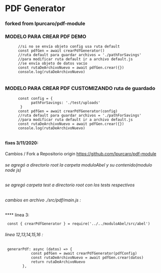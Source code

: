 # PDF Generator

### forked from lpurcaro/pdf-module


### MODELO PARA CREAR PDF DEMO
  ```
        //si no se envía objeto config usa ruta default
        const pdfGen = await crearPdfGenerator()
        //ruta default para guardar archivos = './pathForSavings'
        //para modificar ruta default ir a archivo default.js
        //se envía objeto de datos vacío
        const rutaDeArchivoNuevo = await pdfGen.crear({})
        console.log(rutaDeArchivoNuevo)
       
  ```         

### MODELO PARA CREAR PDF CUSTOMIZANDO ruta de guardado
  ```
        const config = {
              pathForSavings: './test/uploads'
         }
        const pdfGen = await crearPdfGenerator(config)
        //ruta default para guardar archivos = './pathForSavings'
        //para modificar ruta default ir a archivo default.js
        const rutaDeArchivoNuevo = await pdfGen.crear({})
        console.log(rutaDeArchivoNuevo)
       
  ```       

#### fixes 3/11/2020:
 Cambios / Fork a Repositorio origin https://github.com/lpurcaro/pdf-module

###### se agregó a directorio root la carpeta moduloAbel y su contenido(modulo node js)
###### se agregó carpeta test a directorio root con los tests respectivos
###### cambios en archivo ./src/pdf/main.js :
**** linea 3:
```   
 const { crearPdfGenerator } = require('../../moduloAbel/src/abel')
 ```   
###### linea 12,13,14,15,16 : 
```   
 generarPdf: async (datos) => {
            const pdfGen = await crearPdfGenerator(pdfConfig)
            const rutaDeArchivoNuevo = await pdfGen.crear(datos)
            return rutaDeArchivoNuevo
        },
```   